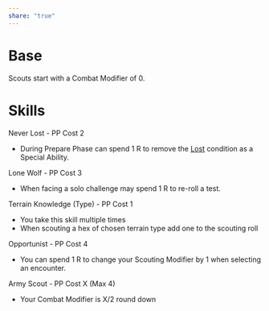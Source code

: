 ```yaml
---
share: "true"
---
```



# Base

Scouts start with a Combat Modifier of 0.
# Skills

Never Lost - PP Cost 2
- During Prepare Phase can spend 1 R to remove the [Lost](Lost.md) condition as a Special Ability.

Lone Wolf - PP Cost 3
- When facing a solo challenge may spend 1 R to re-roll a test.

Terrain Knowledge (Type) - PP Cost 1
- You take this skill multiple times
- When scouting a hex of chosen terrain type add one to the scouting roll

Opportunist - PP Cost 4
- You can spend 1 R to change your Scouting Modifier by 1 when selecting an encounter.

Army Scout - PP Cost X (Max 4)
- Your Combat Modifier is X/2 round down

